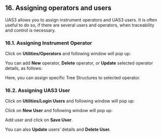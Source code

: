 ## 16. Assigning operators and users

UAS3 allows you to assign instrument operators and UAS3 users. It is often useful to do so, if there
are several users and operators, when traceability and control is necessary.

### 16.1. Assigning Instrument Operator

Click on **Utilities/Operators** and following window will pop up:

You can add **New** operator, **Delete** operator, or **Update** selected operator details, as follows:

Here, you can assign specific Tree Structures to selected operator.

### 16.2. Assigning UAS3 User

Click on **Utilities/Login Users** and following window will pop up:


Click on **New User** and following window will pop up:

Add user and click on **Save User**.

You can also **Update** users’ details and **Delete User.**

